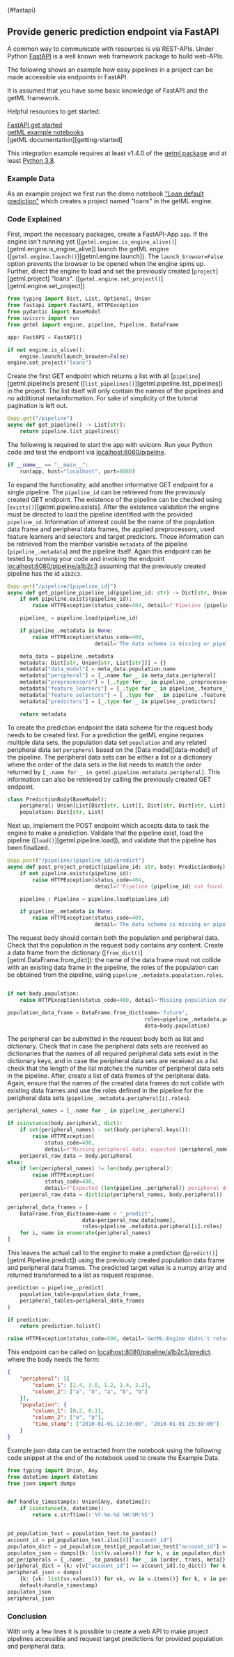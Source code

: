 [](){#fastapi}
## Provide generic prediction endpoint via FastAPI

A common way to communicate with resources is via REST-APIs. Under Python [FastAPI](https://fastapi.tiangolo.com/) is a well known web framework package to build web-APIs.

The following shows an example how easy pipelines in a project can be made accessible via endpoints in FastAPI.

It is assumed that you have some basic knowledge of FastAPI and the getML framework.

Helpful resources to get started:

[FastAPI get started](https://fastapi.tiangolo.com/tutorial/first-steps/)  
[getML example notebooks](https://github.com/getml/getml-demo)  
[getML documentation][getting-started]  

This integration example requires at least v1.4.0 of the [getml package](https://pypi.org/project/getml/) and at least [Python 3.8](https://www.python.org/downloads/).

### Example Data

As an example project we first run the demo notebook ["Loan default prediction"](https://notebooks.getml.com/github/getml/getml-demo/blob/master/loans.ipynb) which creates a project named "loans" in the getML engine.

### Code Explained

First, import the necessary packages, create a FastAPI-App `app`. If the engine isn't running yet 
([`getml.engine.is_engine_alive()`][getml.engine.is_engine_alive]) launch the getML engine 
([`getml.engine.launch()`][getml.engine.launch]). The `launch_browser=False` option prevents the browser to be opened 
when the engine spins up. Further, direct the engine to load and set the previously created 
[`project`][getml.project] "loans". ([`getml.engine.set_project()`][getml.engine.set_project])

```python
from typing import Dict, List, Optional, Union
from fastapi import FastAPI, HTTPException
from pydantic import BaseModel
from uvicorn import run
from getml import engine, pipeline, Pipeline, DataFrame

app: FastAPI = FastAPI()

if not engine.is_alive():
    engine.launch(launch_browser=False)
engine.set_project("loans")
```

Create the first GET endpoint which returns a list with all
[`pipeline`][getml.pipeline]s present ([`list_pipelines()`][getml.pipeline.list_pipelines]) in the
project. The list itself will only contain the names of the pipelines and no
additional metainformation. For sake of simplicity of the tutorial pagination is
left out.

```python
@app.get("/pipeline")
async def get_pipeline() -> List[str]:
    return pipeline.list_pipelines()
```

The following is required to start the app with uvicorn. Run your Python code
and test the endpoint via [localhost:8080/pipeline](localhost:8080/pipeline).

```python
if __name__ == "__main__":
    run(app, host="localhost", port=8080)
```


To expand the functionality, add another informative GET endpoint for a single
pipeline. The `pipeline_id` can be retrieved from the previously
created GET endpoint. The existence of the pipeline can be checked using
[`exists()`][getml.pipeline.exists]. After the existence validation the engine must be
directed to load the pipeline identified with the provided
`pipeline_id`. Information of interest could be the
name of the population data frame and peripheral data frames, the applied
preprocessors, used feature learners and selectors and target predictors. Those
information can be retrieved from the member variable `metadata` of the
pipeline (`pipeline_.metadata`) and the pipeline itself. 
Again this endpoint can be tested by running your code and invoking the endpoint
[localhost:8080/pipeline/a1b2c3](localhost:8080/pipeline/a1b2c3) assuming that
the previously created pipeline has the id `a1b2c3`.

```python
@app.get("/pipeline/{pipeline_id}")
async def get_pipeline_pipeline_id(pipeline_id: str) -> Dict[str, Union[str, List[str]]]:
    if not pipeline.exists(pipeline_id):
        raise HTTPException(status_code=404, detail=f'Pipeline {pipeline_id} not found.')

    pipeline_ = pipeline.load(pipeline_id)

    if pipeline_.metadata is None:
        raise HTTPException(status_code=409,
                            detail='The data schema is missing or pipeline is incomplete')

    meta_data = pipeline_.metadata
    metadata: Dict[str, Union[str, List[str]]] = {}
    metadata["data_model"] = meta_data.population.name
    metadata["peripheral"] = [_.name for _ in meta_data.peripheral]
    metadata["preprocessors"] = [_.type for _ in pipeline_.preprocessors]
    metadata["feature_learners"] = [_.type for _ in pipeline_.feature_learners]
    metadata["feature_selectors"] = [_.type for _ in pipeline_.feature_selectors]
    metadata["predictors"] = [_.type for _ in pipeline_.predictors]

    return metadata

```

To create the prediction endpoint the data scheme for the request body needs to
be created first. For a prediction the getML engine requires multiple data sets,
the population data set `population` and any related peripheral data set
`peripheral` based on the [Data model][data-model] of the pipeline. The
peripheral data sets can be either a list or a dictionary where the order of the
data sets in the list needs to match the order returned by
`[_.name for _ in getml.pipeline.metadata.peripheral]`. This information
can also be retrieved by calling the previously created GET endpoint.

```python
class PredictionBody(BaseModel):
    peripheral: Union[List[Dict[str, List]], Dict[str, Dict[str, List]]]
    population: Dict[str, List]
```

Next up, implement the POST endpoint which accepts data to task the engine to
make a prediction. Validate that the pipeline exist, load the pipeline
([`load()`][getml.pipeline.load]), and validate that the pipeline has been
finalized.

```python
@app.post("/pipeline/{pipeline_id}/predict")
async def post_project_predict(pipeline_id: str, body: PredictionBody) -> Optional[List]:
    if not pipeline.exists(pipeline_id):
        raise HTTPException(status_code=404,
                            detail=f'Pipeline {pipeline_id} not found.')

    pipeline_: Pipeline = pipeline.load(pipeline_id)

    if pipeline_.metadata is None:
        raise HTTPException(status_code=409,
                            detail='The data schema is missing or pipeline is incomplete')
```

The request body should contain both the population and peripheral data. Check
that the population in the request body contains any content. Create a
data frame from the dictionary ([`from_dict()`][getml.DataFrame.from_dict]): the name of
the data frame must not collide with an existing data frame in the pipeline, the
roles of the population can be obtained from the pipeline, using
`pipeline_.metadata.population.roles`.

```python

if not body.population:
    raise HTTPException(status_code=400, detail='Missing population data.')

population_data_frame = DataFrame.from_dict(name='future',
                                            roles=pipeline_.metadata.population.roles,
                                            data=body.population)
```

The peripheral can be submitted in the request body both as list and dictionary.
Check that in case the peripheral data sets are received as dictionaries that
the names of all required peripheral data sets exist in the dictionary keys, and
in case the peripheral data sets are received as a list check that the length of
the list matches the number of peripheral data sets in the pipeline. After,
create a list of data frames of the peripheral data. Again, ensure that the
names of the created data frames do not collide with existing data frames and
use the roles defined in the pipeline for the peripheral data sets
(`pipeline_.metadata.peripheral[i].roles`).

```python
peripheral_names = [_.name for _ in pipeline_.peripheral]

if isinstance(body.peripheral, dict):
    if set(peripheral_names) - set(body.peripheral.keys()):
        raise HTTPException(
            status_code=400,
            detail=f'Missing peripheral data, expected {peripheral_names}')
    periperal_raw_data = body.peripheral
else:
    if len(peripheral_names) != len(body.peripheral):
        raise HTTPException(
            status_code=400,
            detail=f"Expected {len(pipeline_.peripheral)} peripheral data frames.")
    periperal_raw_data = dict(zip(peripheral_names, body.peripheral))

peripheral_data_frames = [
    DataFrame.from_dict(name=name + '_predict',
                        data=periperal_raw_data[name],
                        roles=pipeline_.metadata.peripheral[i].roles)
    for i, name in enumerate(peripheral_names)
]

```

This leaves the actual call to the engine to make a prediction
([`predict()`][getml.Pipeline.predict]) using the previously created population data
frame and peripheral data frames. The predicted target value is a numpy array
and returned transformed to a list as request response. 

```python
prediction = pipeline_.predict(
    population_table=population_data_frame,
    peripheral_tables=peripheral_data_frames
)

if prediction:
    return prediction.tolist()

raise HTTPException(status_code=500, detail='GetML-Engine didn\'t return a result.')

```

This endpoint can be called on
[localhost:8080/pipeline/a1b2c3/predict](localhost:8080/pipeline/a1b2c3/predict).
where the body needs the form: 

```json
{
    "peripheral": [{
        "column_1": [2.4, 3.0, 1.2, 1.4, 2.2],
        "column_2": ["a", "b", "a", "b", "b"]
    }],
    "population": {
        "column_1": [0.2, 0.1],
        "column_2": ["a", "b"],
        "time_stamp": ["2010-01-01 12:30:00", "2010-01-01 23:30:00"]
    }
}
```

Example json data can be extracted from the notebook using the following code
snippet at the end of the notebook used to create the Example Data.

```python
from typing import Union, Any
from datetime import datetime
from json import dumps


def handle_timestamp(x: Union[Any, datetime]):
    if isinstance(x, datetime):
        return x.strftime(r'%Y-%m-%d %H:%M:%S')


pd_population_test = population_test.to_pandas()
account_id = pd_population_test.iloc[0]["account_id"]
populaton_dict = pd_population_test[pd_population_test["account_id"] == account_id].to_dict()
populaton_json = dumps({k: list(v.values()) for k, v in populaton_dict.items()}, default=handle_timestamp)
pd_peripherals = {_.name: _.to_pandas() for _ in [order, trans, meta]}
peripheral_dict = {k: v[v["account_id"] == account_id].to_dict() for k, v in pd_peripherals.items()}
peripheral_json = dumps(
    {k: {vk: list(vv.values()) for vk, vv in v.items()} for k, v in peripheral_dict.items()},
    default=handle_timestamp)
populaton_json
peripheral_json
```

### Conclusion


With only a few lines it is possible to create a web API to make project
pipelines accessible and request target predictions for provided population and
peripheral data.
